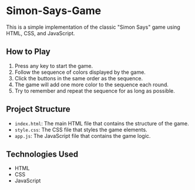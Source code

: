 # Simon-Says-Game

This is a simple implementation of the classic "Simon Says" game using HTML, CSS, and JavaScript.
## How to Play 
1. Press any key to start the game.
2. Follow the sequence of colors displayed by the game.        
3. Click the buttons in the same order as the sequence.
4. The game will add one more color to the sequence each round.
5. Try to remember and repeat the sequence for as long as possible.
 
## Project Structure

- `index.html`: The main HTML file that contains the structure of the game.
- `style.css`: The CSS file that styles the game elements.
- `app.js`: The JavaScript file that contains the game logic.

## Technologies Used
- HTML
- CSS
- JavaScript
